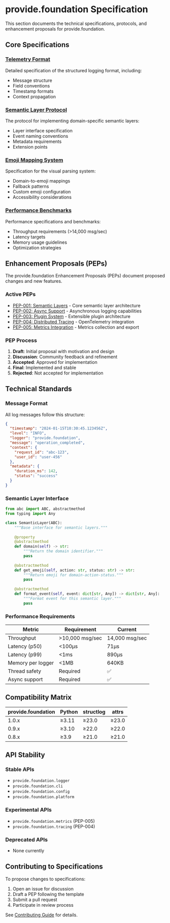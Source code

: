 # provide.foundation Specification

This section documents the technical specifications, protocols, and enhancement proposals for provide.foundation.

## Core Specifications

### [Telemetry Format](telemetry-format.md)
Detailed specification of the structured logging format, including:
- Message structure
- Field conventions
- Timestamp formats
- Context propagation

### [Semantic Layer Protocol](semantic-protocol.md)
The protocol for implementing domain-specific semantic layers:
- Layer interface specification
- Event naming conventions
- Metadata requirements
- Extension points

### [Emoji Mapping System](emoji-mapping.md)
Specification for the visual parsing system:
- Domain-to-emoji mappings
- Fallback patterns
- Custom emoji configuration
- Accessibility considerations

### [Performance Benchmarks](benchmarks.md)
Performance specifications and benchmarks:
- Throughput requirements (>14,000 msg/sec)
- Latency targets
- Memory usage guidelines
- Optimization strategies

## Enhancement Proposals (PEPs)

The provide.foundation Enhancement Proposals (PEPs) document proposed changes and new features.

### Active PEPs

- [PEP-001: Semantic Layers](peps/pep-001.md) - Core semantic layer architecture
- [PEP-002: Async Support](peps/pep-002.md) - Asynchronous logging capabilities
- [PEP-003: Plugin System](peps/pep-003.md) - Extensible plugin architecture
- [PEP-004: Distributed Tracing](peps/pep-004.md) - OpenTelemetry integration
- [PEP-005: Metrics Integration](peps/pep-005.md) - Metrics collection and export

### PEP Process

1. **Draft**: Initial proposal with motivation and design
2. **Discussion**: Community feedback and refinement
3. **Accepted**: Approved for implementation
4. **Final**: Implemented and stable
5. **Rejected**: Not accepted for implementation

## Technical Standards

### Message Format

All log messages follow this structure:

```json
{
  "timestamp": "2024-01-15T10:30:45.123456Z",
  "level": "INFO",
  "logger": "provide.foundation",
  "message": "operation_completed",
  "context": {
    "request_id": "abc-123",
    "user_id": "user-456"
  },
  "metadata": {
    "duration_ms": 142,
    "status": "success"
  }
}
```

### Semantic Layer Interface

```python
from abc import ABC, abstractmethod
from typing import Any

class SemanticLayer(ABC):
    """Base interface for semantic layers."""
    
    @property
    @abstractmethod
    def domain(self) -> str:
        """Return the domain identifier."""
        pass
    
    @abstractmethod
    def get_emoji(self, action: str, status: str) -> str:
        """Return emoji for domain-action-status."""
        pass
    
    @abstractmethod
    def format_event(self, event: dict[str, Any]) -> dict[str, Any]:
        """Format event for this semantic layer."""
        pass
```

### Performance Requirements

| Metric | Requirement | Current |
|--------|------------|---------|
| Throughput | >10,000 msg/sec | 14,000 msg/sec |
| Latency (p50) | <100μs | 71μs |
| Latency (p99) | <1ms | 890μs |
| Memory per logger | <1MB | 640KB |
| Thread safety | Required | ✅ |
| Async support | Required | ✅ |

## Compatibility Matrix

| provide.foundation | Python | structlog | attrs |
|-------------------|---------|-----------|--------|
| 1.0.x | ≥3.11 | ≥23.0 | ≥23.0 |
| 0.9.x | ≥3.10 | ≥22.0 | ≥22.0 |
| 0.8.x | ≥3.9 | ≥21.0 | ≥21.0 |

## API Stability

### Stable APIs
- `provide.foundation.logger`
- `provide.foundation.cli`
- `provide.foundation.config`
- `provide.foundation.platform`

### Experimental APIs
- `provide.foundation.metrics` (PEP-005)
- `provide.foundation.tracing` (PEP-004)

### Deprecated APIs
- None currently

## Contributing to Specifications

To propose changes to specifications:

1. Open an issue for discussion
2. Draft a PEP following the template
3. Submit a pull request
4. Participate in review process

See [Contributing Guide](../development/contributing.md) for details.